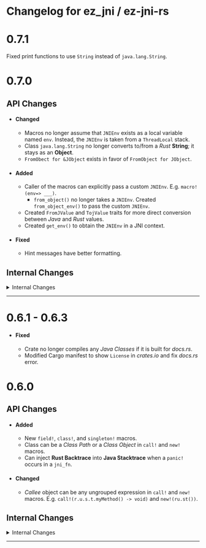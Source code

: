 <!-- Check the total difference between 2 commits with this command: `git difftool older_commit^..newer_commit` -->

# Changelog for ez_jni / ez-jni-rs

# 0.7.1

Fixed print functions to use `String` instead of `java.lang.String`.

# 0.7.0

## API Changes

* #### Changed
  * Macros no longer assume that `JNIEnv` exists as a local variable named `env`.
    Instead, the `JNIEnv` is taken from a `ThreadLocal` stack.
  * Class `java.lang.String` no longer converts to/from a *Rust* **String**; it stays as an **Object**.
  * `FromObect for &JObject` exists in favor of `FromObject for JObject`.
* #### Added
  * Caller of the macros can explicitly pass a custom `JNIEnv`. E.g. `macro!(env=> ___)`.
    * `from_object()` no longer takes a `JNIEnv`.
      Created `from_object_env()` to pass the custom `JNIEnv`.
  * Created `FromJValue` and `TojValue` traits for more direct conversion between *Java* and *Rust* values.
  * Created `get_env()` to obtain the `JNIEnv` in a JNI context.
* #### Fixed
  * Hint messages have better formatting.

## Internal Changes
<details>
  <summary>Internal Changes</summary>

  * Upgraded to Rust 2024 edition.
  * Using [indoc](https://crates.io/crates/indoc) crate for `compile_fail` tests.
  * `FromObject` no longer creates new *local reference* for `JObject`.
  * `FromObject/ToObject` use more flexible lifetimes.
  * Fragmented `src/utils.rs`.
  * Macros no longer create *named* local variables for JNI call **arguments**.
    The arguments are inlined into the call.
  * Macros use `ToJValue` and `FromJValue` for conversions of most **arguments** and **return** values respectively (except *multi-dimensional arrays*).
  * `jni_fn` puts function body in a *nested function* and converts arguments from *Java* to *Rust* in a separate closure.
  * `__throw::catch_throw()` was renamed to `run_with_jnienv` and it takes **ownership** of the `JNIEnv` instead of borrowing it.
  * Added `LOCAL_JNIENV_STACK` *thread-local* variable that stores a `JNIEnv` for each call of a **jni_fn** (calling *Rust from Java*).
  * `FromObject/FromException` derive macro ***always*** uses *getter method* as fallback if field is not found.
  * Added `Env` object in `jni_macros/src/call.rs`.
  * Added `convert_rvalue_to_jvalue()` for call **arguments** and `convert_jvalue_to_rvalue()` for call **return** value in `jni_macros/src/types.rs`.
  * Added `ClassRustType` to identify which *Rust type* a `Class` would convert to in `jni_macros/src/types.rs`.
  * Tests `call.rs` and `object.rs` use `run_with_jnienv()`.

</details>

---

# 0.6.1 - 0.6.3

* #### Fixed
  * Crate no longer compiles any *Java Classes* if it is built for *docs.rs*.
  * Modified Cargo manifest to show `License` in *crates.io* and fix *docs.rs* error.

# 0.6.0

## API Changes

* #### Added
  * New `field!`, `class!`, and `singleton!` macros.
  * Class can be a *Class Path* or a *Class Object* in `call!` and `new!` macros.
  * Can inject **Rust Backtrace** into **Java Stacktrace** when a `panic!` occurs in a `jni_fn`.
* #### Changed
  * *Callee* object can be any ungrouped expression in `call!` and `new!` macros.
    E.g. `call!(r.u.s.t.myMethod() -> void)` and `new!(ru.st())`.

## Internal Changes
<details>
  <summary>Internal Changes</summary>

  * Added sub-crate `ez_jni_general_utils`.
  * Added `get/set_field()` and variations in `src/utils.rs`.
  * Macros in `call.rs` create a *callee* value (&str or JObject).
  * `MethodCall` parses for function defintion pattern `(...) -> _`, allowing the *callee* object to not be grouped.
  * `ConstructorCall` parses for group pattern `(...)`, allowing any Rust expression as the *class*.
  * `Return` no longer handles the whole call tokens in `call.rs`, now it just converts the return type.
  * Added `CallRepr` to hold a Class as either a `String` or as an `Object` in `call.rs` and `utils.rs`.
  * Added `CallType` for parsing *static* or *object calls* in `call.rs`.
    * Removed `StaticMethod` and `ObjectMethod` in favor of `CallType` in `call.rs`.
    * Removed `Class::parse_with_trailing_method()` in `types.rs`.
  * Added `compile_java_class!` macro to store a compiled Java Class data in a binary **static variable**. 
  * Added `TokenTreeExt` in `jni_macros/src/utils/mod.rs`.
  * Added `step_until()` and variations in `jni_macros/src/utils/step.rs`.
  * Split module `__throw`.
  * Added `handle_exception_conversion()` to convert an *Object* to a *Rust type* in `__throw/call.rs`.
  * Removed `catch()` in `__throw.rs`.
  * Removed `panic_uncaught_exception()` in favor of `handle_jni_call_error()` in `__throw/call.rs`.
    * `panic_exception()` takes most of what `panic_uncaught_exception()` did in `__throw.rs`.
    * `panic_exception()` panics with the *exception message* instead of the *exception object* if this crate's panic hook was not set.
  * Split `catch_throw()` and `catch_throw_map()` to `catch_throw_main()` since they share most of the same code in `__throw/jni_fn.rs`.

</details>

---